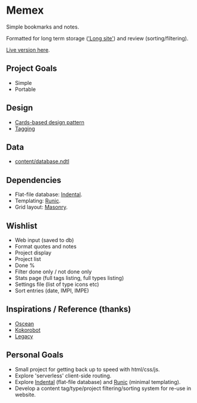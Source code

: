 # Memex

Simple bookmarks and notes.

Formatted for long term storage (['Long site'](https://www.gwern.net/About)) and review (sorting/filtering).

[Live version here](https://kormyen.github.io/memex/).

## Project Goals

- Simple
- Portable

## Design

- [Cards-based design pattern](http://ui-patterns.com/patterns/cards)
- [Tagging](http://ui-patterns.com/patterns/Tag)

## Data

- [content/database.ndtl](content/database.ndtl)

## Dependencies

- Flat-file database: [Indental](https://wiki.xxiivv.com/#indental).
- Templating: [Runic](https://wiki.xxiivv.com/#runic).
- Grid layout: [Masonry](https://masonry.desandro.com/).

## Wishlist

- Web input (saved to db)
- Format quotes and notes 
- Project display
- Project list
- Done %
- Filter done only / not done only
- Stats page (full tags listing, full types listing)
- Settings file (list of type icons etc)
- Sort entries (date, IMPI, IMPE)

## Inspirations / Reference (thanks)

- [Oscean](https://github.com/XXIIVV/Oscean)
- [Kokorobot](https://github.com/rekkabell/kokorobot)
- [Legacy](https://github.com/nomand/Legacy)

## Personal Goals

- Small project for getting back up to speed with html/css/js.
- Explore 'serverless' client-side routing.
- Explore [Indental](https://wiki.xxiivv.com/#indental) (flat-file database) and [Runic](https://wiki.xxiivv.com/#runic) (minimal templating).
- Develop a content tag/type/project filtering/sorting system for re-use in website.